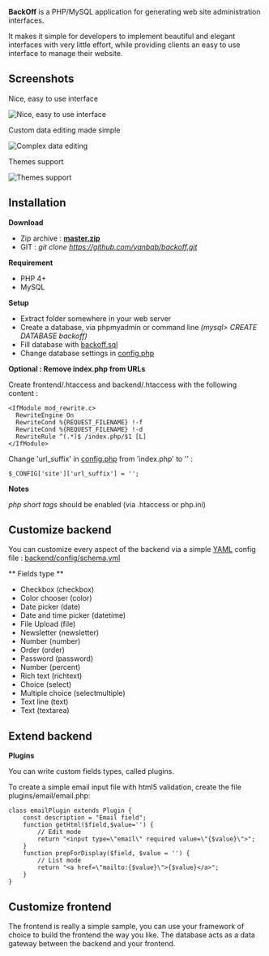 **BackOff** is a PHP/MySQL application for generating web site administration interfaces.

It makes it simple for developers to implement beautiful and elegant interfaces with very little effort, while providing clients an easy to use interface to manage their website.

## Screenshots

Nice, easy to use interface

![Nice, easy to use interface](https://raw.github.com/yanbab/backoff/master/frontend/files/screenshots/shot1.png)

Custom data editing made simple

![Complex data editing](https://raw.github.com/yanbab/backoff/master/frontend/files/screenshots/shot3.png)

Themes support

![Themes support](https://raw.github.com/yanbab/backoff/master/frontend/files/screenshots/shot2.png)




## Installation

**Download**

* Zip archive : **[master.zip](https://github.com/yanbab/backoff/archive/master.zip)**
* GIT : *git clone https://github.com/yanbab/backoff.git*

**Requirement**

* PHP 4+ 
* MySQL

**Setup**

* Extract folder somewhere in your web server
* Create a database, via phpmyadmin or command line *(mysql> CREATE DATABASE backoff)*
* Fill database with [backoff.sql](https://github.com/yanbab/backoff/blob/master/backoff.sql)
* Change database settings in [config.php](https://github.com/yanbab/backoff/blob/master/config.php)

**Optional : Remove index.php from URLs**

Create frontend/.htaccess and backend/.htaccess with the following content :   

    <IfModule mod_rewrite.c>
      RewriteEngine On
      RewriteCond %{REQUEST_FILENAME} !-f
      RewriteCond %{REQUEST_FILENAME} !-d
      RewriteRule ^(.*)$ /index.php/$1 [L]
    </IfModule>

Change 'url_suffix' in [config.php](https://github.com/yanbab/backoff/blob/master/config.php) from 'index.php' to '' :

    $_CONFIG['site']['url_suffix'] = '';

**Notes**
  
*php short tags* should be enabled (via .htaccess or php.ini)

## Customize backend

You can customize every aspect of the backend via a simple [YAML](http://fr.wikipedia.org/wiki/YAML) config file : [backend/config/schema.yml](https://github.com/yanbab/backoff/blob/master/backend/config/config.schema.yml)

** Fields type **

* Checkbox (checkbox)
* Color chooser (color)
* Date picker (date)
* Date and time picker  (datetime)
* File Upload (file)
* Newsletter  (newsletter)
* Number  (number)
* Order (order)
* Password  (password)
* Number  (percent)
* Rich text (richtext)
* Choice  (select)
* Multiple choice (selectmultiple)
* Text line (text)
* Text  (textarea)

## Extend backend

**Plugins**

You can write custom fields types, called plugins. 

To create a simple email input file with html5 validation, create the file plugins/email/email.php:

    class emailPlugin extends Plugin {
        const description = "Email field";
        function getHtml($field,$value='') {
            // Edit mode
            return "<input type=\"email\" required value=\"{$value}\">";
        }
        function prepForDisplay($field, $value = '') {
            // List mode
            return "<a href=\"mailto:{$value}\">{$value}</a>";
        }
    }


## Customize frontend

The frontend is really a simple sample, you can use your framework of choice to build the frontend the way you like. The database acts as a data gateway between the backend and your frontend.


